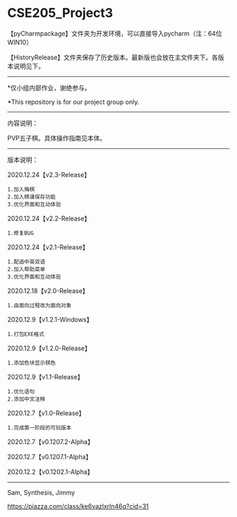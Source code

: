 # CSE205_Project3

【pyCharmpackage】文件夹为开发环境，可以直接导入pycharm（注：64位WIN10）

【HistoryRelease】文件夹保存了历史版本。最新版也会放在主文件夹下。各版本说明见下。

------------------------------------------------------------------------------------------------------------------------------------------------------------------------------

*仅小组内部作业，谢绝参与。

*This repository is for our project group only.

------------------------------------------------------------------------------------------------------------------------------------------------------------------------------

内容说明：

PVP五子棋。具体操作指南见本体。

------------------------------------------------------------------------------------------------------------------------------------------------------------------------------

版本说明：

2020.12.24【v2.3-Release】

    1.加入悔棋
    2.加入棋谱保存功能
    3.优化界面和互动体验


2020.12.24【v2.2-Release】

    1.修复BUG


2020.12.24【v2.1-Release】

    1.配适中英双语
    2.加入帮助菜单
    3.优化界面和互动体验


2020.12.18【v2.0-Release】

    1.由面向过程改为面向对象


2020.12.9【v1.2.1-Windows】

    1.打包EXE格式


2020.12.9【v1.2.0-Release】

    1.添加色块显示棋色


2020.12.9【v1.1-Release】

    1.优化语句
    2.添加中文注释


2020.12.7【v1.0-Release】

    1.完成第一阶段的可玩版本

2020.12.7【v0.1207.2-Alpha】

2020.12.7【v0.1207.1-Alpha】

2020.12.2【v0.1202.1-Alpha】

------------------------------------------------------------------------------------------------------------------------------------------------------------------------------

Sam, Synthesis, Jimmy

https://piazza.com/class/ke6vazlxrln46q?cid=31
